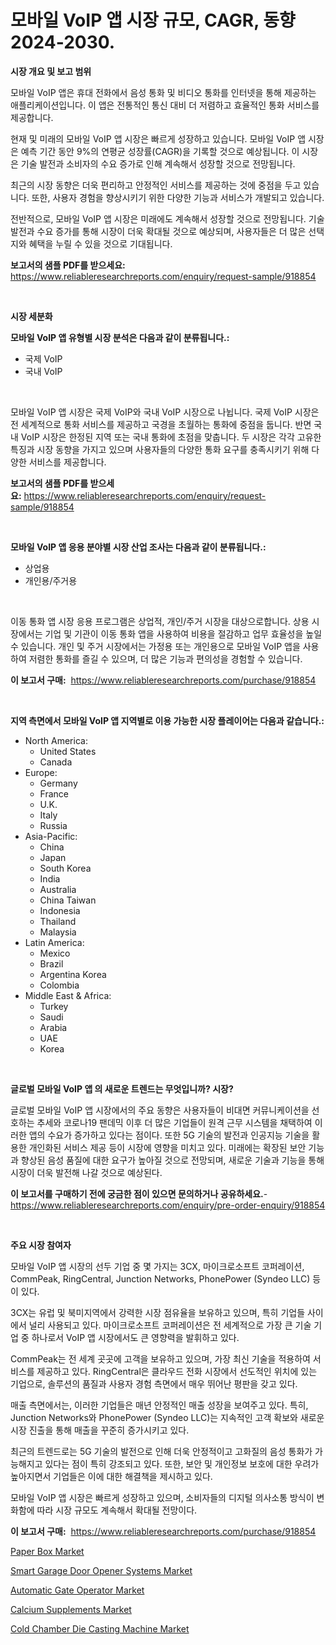 <p><h1>모바일 VoIP 앱 시장 규모, CAGR, 동향 2024-2030.</h1></p><p><strong>시장 개요 및 보고 범위</strong></p>
<p><p>모바일 VoIP 앱은 휴대 전화에서 음성 통화 및 비디오 통화를 인터넷을 통해 제공하는 애플리케이션입니다. 이 앱은 전통적인 통신 대비 더 저렴하고 효율적인 통화 서비스를 제공합니다.</p><p>현재 및 미래의 모바일 VoIP 앱 시장은 빠르게 성장하고 있습니다. 모바일 VoIP 앱 시장은 예측 기간 동안 9%의 연평균 성장률(CAGR)을 기록할 것으로 예상됩니다. 이 시장은 기술 발전과 소비자의 수요 증가로 인해 계속해서 성장할 것으로 전망됩니다.</p><p>최근의 시장 동향은 더욱 편리하고 안정적인 서비스를 제공하는 것에 중점을 두고 있습니다. 또한, 사용자 경험을 향상시키기 위한 다양한 기능과 서비스가 개발되고 있습니다.</p><p>전반적으로, 모바일 VoIP 앱 시장은 미래에도 계속해서 성장할 것으로 전망됩니다. 기술 발전과 수요 증가를 통해 시장이 더욱 확대될 것으로 예상되며, 사용자들은 더 많은 선택지와 혜택을 누릴 수 있을 것으로 기대됩니다.</p></p>
<p><strong>보고서의 샘플 PDF를 받으세요:</strong> <a href="https://www.reliableresearchreports.com/enquiry/request-sample/918854">https://www.reliableresearchreports.com/enquiry/request-sample/918854</a></p>
<p>&nbsp;</p>
<p><strong>시장 세분화</strong></p>
<p><strong>모바일 VoIP 앱 유형별 시장 분석은 다음과 같이 분류됩니다.:</strong></p>
<p><ul><li>국제 VoIP</li><li>국내 VoIP</li></ul></p>
<p>&nbsp;</p>
<p><p>모바일 VoIP 앱 시장은 국제 VoIP와 국내 VoIP 시장으로 나뉩니다. 국제 VoIP 시장은 전 세계적으로 통화 서비스를 제공하고 국경을 초월하는 통화에 중점을 둡니다. 반면 국내 VoIP 시장은 한정된 지역 또는 국내 통화에 초점을 맞춥니다. 두 시장은 각각 고유한 특징과 시장 동향을 가지고 있으며 사용자들의 다양한 통화 요구를 충족시키기 위해 다양한 서비스를 제공합니다.</p></p>
<p><strong>보고서의 샘플 PDF를 받으세요:</strong>&nbsp;<a href="https://www.reliableresearchreports.com/enquiry/request-sample/918854">https://www.reliableresearchreports.com/enquiry/request-sample/918854</a></p>
<p>&nbsp;</p>
<p><strong> 모바일 VoIP 앱 응용 분야별 시장 산업 조사는 다음과 같이 분류됩니다.:</strong></p>
<p><ul><li>상업용</li><li>개인용/주거용</li></ul></p>
<p>&nbsp;</p>
<p><p>이동 통화 앱 시장 응용 프로그램은 상업적, 개인/주거 시장을 대상으로합니다. 상용 시장에서는 기업 및 기관이 이동 통화 앱을 사용하여 비용을 절감하고 업무 효율성을 높일 수 있습니다. 개인 및 주거 시장에서는 가정용 또는 개인용으로 모바일 VoIP 앱을 사용하여 저렴한 통화를 즐길 수 있으며, 더 많은 기능과 편의성을 경험할 수 있습니다.</p></p>
<p><strong>이 보고서 구매:</strong>&nbsp; <a href="https://www.reliableresearchreports.com/purchase/918854">https://www.reliableresearchreports.com/purchase/918854</a></p>
<p>&nbsp;</p>
<p><strong>지역 측면에서 모바일 VoIP 앱 지역별로 이용 가능한 시장 플레이어는 다음과 같습니다.:</strong></p>
<p><ul>
    <li>
        North America:
        <ul>
            <li>United States</li>
            <li>Canada</li>
        </ul>
    </li>
    <li>
        Europe:
        <ul>
            <li>Germany</li>
            <li>France</li>
            <li>U.K.</li>
            <li>Italy</li>
            <li>Russia</li>
        </ul>
    </li>
    <li>
        Asia-Pacific:
        <ul>
            <li>China</li>
            <li>Japan</li>
            <li>South Korea</li>
            <li>India</li>
            <li>Australia</li>
            <li>China Taiwan</li>
            <li>Indonesia</li>
            <li>Thailand</li>
            <li>Malaysia</li>
        </ul>
    </li>
    <li>
        Latin America:
        <ul>
            <li>Mexico</li>
            <li>Brazil</li>
            <li>Argentina Korea</li>
            <li>Colombia</li>
        </ul>
    </li>
    <li>
        Middle East & Africa:
        <ul>
            <li>Turkey</li>
            <li>Saudi</li>
            <li>Arabia</li>
            <li>UAE</li>
            <li>Korea</li>
        </ul>
    </li>
    </ul></p>
<p>&nbsp;</p>
<p><strong>글로벌 모바일 VoIP 앱 의 새로운 트렌드는 무엇입니까? 시장?</strong></p>
<p><p>글로벌 모바일 VoIP 앱 시장에서의 주요 동향은 사용자들이 비대면 커뮤니케이션을 선호하는 추세와 코로나19 팬데믹 이후 더 많은 기업들이 원격 근무 시스템을 채택하여 이러한 앱의 수요가 증가하고 있다는 점이다. 또한 5G 기술의 발전과 인공지능 기술을 활용한 개인화된 서비스 제공 등이 시장에 영향을 미치고 있다. 미래에는 확장된 보안 기능과 향상된 음성 품질에 대한 요구가 높아질 것으로 전망되며, 새로운 기술과 기능을 통해 시장이 더욱 발전해 나갈 것으로 예상된다.</p></p>
<p><strong>이 보고서를 구매하기 전에 궁금한 점이 있으면 문의하거나 공유하세요.</strong>- <a href="https://www.reliableresearchreports.com/enquiry/pre-order-enquiry/918854">https://www.reliableresearchreports.com/enquiry/pre-order-enquiry/918854</a></p>
<p>&nbsp;</p>
<p><strong>주요 시장 참여자</strong></p>
<p><p>모바일 VoIP 앱 시장의 선두 기업 중 몇 가지는 3CX, 마이크로소프트 코퍼레이션, CommPeak, RingCentral, Junction Networks, PhonePower (Syndeo LLC) 등이 있다. </p><p>3CX는 유럽 및 북미지역에서 강력한 시장 점유율을 보유하고 있으며, 특히 기업들 사이에서 널리 사용되고 있다. 마이크로소프트 코퍼레이션은 전 세계적으로 가장 큰 기술 기업 중 하나로서 VoIP 앱 시장에서도 큰 영향력을 발휘하고 있다. </p><p>CommPeak는 전 세계 곳곳에 고객을 보유하고 있으며, 가장 최신 기술을 적용하여 서비스를 제공하고 있다. RingCentral은 클라우드 전화 시장에서 선도적인 위치에 있는 기업으로, 솔루션의 품질과 사용자 경험 측면에서 매우 뛰어난 평판을 갖고 있다.</p><p>매출 측면에서는, 이러한 기업들은 매년 안정적인 매출 성장을 보여주고 있다. 특히, Junction Networks와 PhonePower (Syndeo LLC)는 지속적인 고객 확보와 새로운 시장 진출을 통해 매출을 꾸준히 증가시키고 있다.</p><p>최근의 트렌드로는 5G 기술의 발전으로 인해 더욱 안정적이고 고화질의 음성 통화가 가능해지고 있다는 점이 특히 강조되고 있다. 또한, 보안 및 개인정보 보호에 대한 우려가 높아지면서 기업들은 이에 대한 해결책을 제시하고 있다. </p><p>모바일 VoIP 앱 시장은 빠르게 성장하고 있으며, 소비자들의 디지털 의사소통 방식이 변화함에 따라 시장 규모도 계속해서 확대될 전망이다.</p></p>
<p><strong>이 보고서 구매:</strong>&nbsp;&nbsp;<a href="https://www.reliableresearchreports.com/purchase/918854">https://www.reliableresearchreports.com/purchase/918854</a></p>
<p><p><a href="https://issuu.com/reportprime-2/docs/paper-box-market-size-2030.pptx">Paper Box Market</a></p><p><a href="https://github.com/bentleemidoriestelle7o/Market-Research-Report-List-1/blob/main/smart-garage-door-opener-systems-market.md">Smart Garage Door Opener Systems Market</a></p><p><a href="https://github.com/guneycigdem35/Market-Research-Report-List-2/blob/main/automatic-gate-operator-market.md">Automatic Gate Operator Market</a></p><p><a href="https://github.com/biheemgalvinlouises6hokrh3h/Market-Research-Report-List-1/blob/main/calcium-supplements-market.md">Calcium Supplements Market</a></p><p><a href="https://issuu.com/reportprime-2/docs/cold-chamber-die-casting-machine-market-size-2030.">Cold Chamber Die Casting Machine Market</a></p></p>
